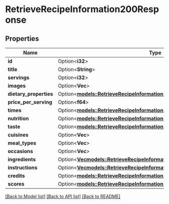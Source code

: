# RetrieveRecipeInformation200Response

## Properties

Name | Type | Description | Notes
------------ | ------------- | ------------- | -------------
**id** | Option<**i32**> |  | [optional]
**title** | Option<**String**> |  | [optional]
**servings** | Option<**i32**> |  | [optional]
**images** | Option<**Vec<String>**> |  | [optional]
**dietary_properties** | Option<[**models::RetrieveRecipeInformation200ResponseDietaryProperties**](retrieveRecipeInformation_200_response_dietary_properties.md)> |  | [optional]
**price_per_serving** | Option<**f64**> |  | [optional]
**times** | Option<[**models::RetrieveRecipeInformation200ResponseTimes**](retrieveRecipeInformation_200_response_times.md)> |  | [optional]
**nutrition** | Option<[**models::RetrieveRecipeInformation200ResponseNutrition**](retrieveRecipeInformation_200_response_nutrition.md)> |  | [optional]
**taste** | Option<[**models::RetrieveRecipeInformation200ResponseTaste**](retrieveRecipeInformation_200_response_taste.md)> |  | [optional]
**cuisines** | Option<**Vec<String>**> |  | [optional]
**meal_types** | Option<**Vec<String>**> |  | [optional]
**occasions** | Option<**Vec<String>**> |  | [optional]
**ingredients** | Option<[**Vec<models::RetrieveRecipeInformation200ResponseIngredientsInner>**](retrieveRecipeInformation_200_response_ingredients_inner.md)> |  | [optional]
**instructions** | Option<[**Vec<models::RetrieveRecipeInformation200ResponseInstructionsInner>**](retrieveRecipeInformation_200_response_instructions_inner.md)> |  | [optional]
**credits** | Option<[**models::RetrieveRecipeInformation200ResponseCredits**](retrieveRecipeInformation_200_response_credits.md)> |  | [optional]
**scores** | Option<[**models::RetrieveRecipeInformation200ResponseScores**](retrieveRecipeInformation_200_response_scores.md)> |  | [optional]

[[Back to Model list]](../README.md#documentation-for-models) [[Back to API list]](../README.md#documentation-for-api-endpoints) [[Back to README]](../README.md)


